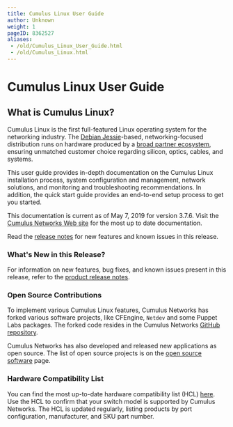 ```yaml
---
title: Cumulus Linux User Guide
author: Unknown
weight: 1
pageID: 8362527
aliases:
 - /old/Cumulus_Linux_User_Guide.html
 - /old/Cumulus_Linux.html
---
```

# Cumulus Linux User Guide

## What is Cumulus Linux?

Cumulus Linux is the first full-featured Linux operating system for the
networking industry. The [Debian
Jessie](https://www.debian.org/releases/jessie/)-based,
networking-focused distribution runs on hardware produced by a [broad
partner ecosystem](http://cumulusnetworks.com/hcl/), ensuring unmatched
customer choice regarding silicon, optics, cables, and systems.

This user guide provides in-depth documentation on the Cumulus Linux
installation process, system configuration and management, network
solutions, and monitoring and troubleshooting recommendations. In
addition, the quick start guide provides an end-to-end setup process to
get you started.

This documentation is current as of May 7, 2019 for version 3.7.6. Visit
the [Cumulus Networks Web site](http://docs.cumulusnetworks.com) for the
most up to date documentation.

Read the [release
notes](https://cumulusnetworks.zendesk.com/knowledge/articles/360007793174)
for new features and known issues in this release.

### What's New in this Release?

For information on new features, bug fixes, and known issues present in
this release, refer to the [product release
notes](https://support.cumulusnetworks.com/hc/en-us/articles/360007793174-Cumulus-Linux-3-7-Release-Notes).

### Open Source Contributions

To implement various Cumulus Linux features, Cumulus Networks has forked
various software projects, like CFEngine, `Netdev` and some Puppet Labs
packages. The forked code resides in the Cumulus Networks [GitHub
repository](https://github.com/CumulusNetworks).

Cumulus Networks has also developed and released new applications as
open source. The list of open source projects is on the [open source
software](http://oss.cumulusnetworks.com/) page.

### Hardware Compatibility List

You can find the most up-to-date hardware compatibility list (HCL)
[here](http://cumulusnetworks.com/hcl/). Use the HCL to confirm that
your switch model is supported by Cumulus Networks. The HCL is updated
regularly, listing products by port configuration, manufacturer, and SKU
part number.
